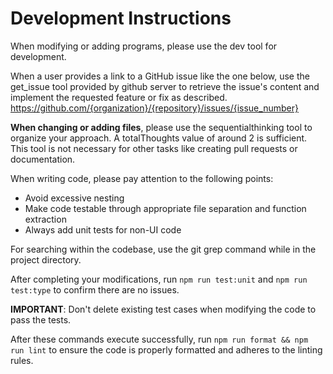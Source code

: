 # Development Instructions

When modifying or adding programs, please use the dev tool for development.

When a user provides a link to a GitHub issue like the one below, use the get_issue tool provided by github server to retrieve the issue's content and implement the requested feature or fix as described.
<https://github.com/{organization}/{repository}/issues/{issue_number}>

**When changing or adding files**, please use the sequentialthinking tool to organize your approach. A totalThoughts value of around 2 is sufficient. This tool is not necessary for other tasks like creating pull requests or documentation.

When writing code, please pay attention to the following points:

- Avoid excessive nesting
- Make code testable through appropriate file separation and function extraction
- Always add unit tests for non-UI code

For searching within the codebase, use the git grep command while in the project directory.

After completing your modifications, run `npm run test:unit` and `npm run test:type` to confirm there are no issues.

**IMPORTANT**: Don't delete existing test cases when modifying the code to pass the tests.

After these commands execute successfully, run `npm run format && npm run lint` to ensure the code is properly formatted and adheres to the linting rules.
